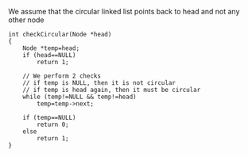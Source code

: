 We assume that the circular linked list points back to head and not any other node

```
int checkCircular(Node *head)
{
    Node *temp=head;
    if (head==NULL)
        return 1;

    // We perform 2 checks
    // if temp is NULL, then it is not circular
    // if temp is head again, then it must be circular
    while (temp!=NULL && temp!=head)
        temp=temp->next;

    if (temp==NULL)
        return 0;
    else
        return 1;
}
```